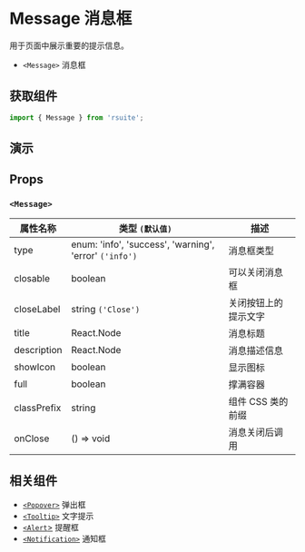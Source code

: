 # Message 消息框

用于页面中展示重要的提示信息。

* `<Message>` 消息框

## 获取组件

```js
import { Message } from 'rsuite';
```

## 演示

<!--{demo}-->

## Props

### `<Message>`

| 属性名称    | 类型 `(默认值)`                                        | 描述                 |
| ----------- | ------------------------------------------------------ | -------------------- |
| type        | enum: 'info', 'success', 'warning', 'error' `('info')` | 消息框类型           |
| closable    | boolean                                                | 可以关闭消息框       |
| closeLabel  | string `('Close')`                                     | 关闭按钮上的提示文字 |
| title       | React.Node                                             | 消息标题             |
| description | React.Node                                             | 消息描述信息         |
| showIcon    | boolean                                                | 显示图标             |
| full        | boolean                                                | 撑满容器             |
| classPrefix | string                                                 | 组件 CSS 类的前缀    |
| onClose     | () => void                                             | 消息关闭后调用       |

## 相关组件

* [`<Popover>`](./popover) 弹出框
* [`<Tooltip>`](./tooltip) 文字提示
* [`<Alert`>](./alert) 提醒框
* [`<Notification>`](./notification) 通知框
